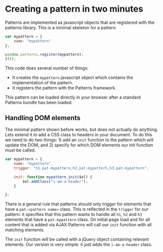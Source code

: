Creating a pattern in two minutes
=================================

Patterns are implemented as javascript objects that are registered with the
patterns library. This is a minimal skeleton for a pattern:

```javascript
var mypattern = {
    name: "mypattern"
};

window.patterns.register(mypattern);
}());
```

This code does several number of things:

* It creates the ``mypattern`` javascript object which contains the
  implementation of the pattern.
* It registers the pattern with the Patterns framework.

This pattern can be loaded directly in your browser after a standard Patterns
bundle has been loaded.


Handling DOM elements
----------------------

The minimal pattern shown before works, but does not actually do anything. Lets
extend it to add a CSS class to headers in your document. To do this we need
to do two things: 1) add an ``init`` function to the pattern which will update
the DOM, and 2) specify for which DOM elements our init function must be called.

```javascript
var mypattern = {
    name: "mypattern",
    trigger: "h1.pat-mypattern,h2.pat-mypatterh,h3.pat-mypattern",

    init: function mypattern_init($el) {
        $el.addClass("i-am-a-header");
    }

};
```

There is a general rule that patterns should only trigger for elements that
have a ``pat-<pattern name>`` class. This is reflected in the ``trigger`` for our
pattern: it specifies that this pattern wants to handle all ``h1``, ``h2`` and
``h3`` elements that have a ``pat-mypattern`` class. On initial page load and
for all content that is added via AJAX Patterns will call our ``init`` function
with all matching elements.

The ``init`` function will be called with a jQuery object containing relevant
elements. Our version is very simple: it just adds the ``i-am-a-header`` class.
